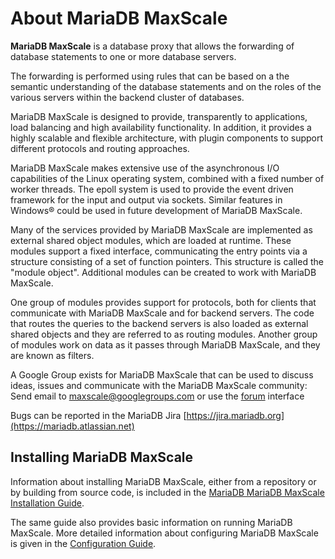 # About MariaDB MaxScale
**MariaDB MaxScale** is a database proxy that allows the forwarding of
database statements to one or more database servers.

The forwarding is performed using rules that can be based on a the semantic
understanding of the database statements and on the roles of the various
servers within the backend cluster of databases.

MariaDB MaxScale is designed to provide, transparently to applications, load
balancing and high availability functionality. In addition, it provides
a highly scalable and flexible architecture, with plugin components to
support different protocols and routing approaches.

MariaDB MaxScale makes extensive use of the asynchronous I/O capabilities of the
Linux operating system, combined with a fixed number of worker threads.
The epoll system is used to provide the event driven framework for the
input and output via sockets. Similar features in Windows&reg; could
be used in future development of MariaDB MaxScale.

Many of the services provided by MariaDB MaxScale are implemented as external
shared object modules, which are loaded at runtime. These modules
support a fixed interface, communicating the entry points via a structure
consisting of a set of function pointers. This structure is called the
"module object". Additional modules can be created to work with MariaDB MaxScale.

One group of modules provides support for protocols, both for clients
that communicate with MariaDB MaxScale and for backend servers. The code that
routes the queries to the backend servers is also loaded as external
shared objects and they are referred to as routing modules. Another
group of modules work on data as it passes through MariaDB MaxScale, and they
are known as filters.

A Google Group exists for MariaDB MaxScale that can be used to discuss ideas,
issues and communicate with the MariaDB MaxScale community:
Send email to [maxscale@googlegroups.com](mailto:maxscale@googlegroups.com)
	or use the [forum](http://groups.google.com/forum/#!forum/maxscale) interface

Bugs can be reported in the MariaDB Jira
	[https://jira.mariadb.org](https://mariadb.atlassian.net)

## Installing MariaDB MaxScale
Information about installing MariaDB MaxScale, either from a repository or by
building from source code, is included in the
[MariaDB MariaDB MaxScale Installation Guide](../Getting-Started/MariaDB-MaxScale-Installation-Guide.md).

The same guide also provides basic information on running MariaDB MaxScale.
More detailed information about configuring MariaDB MaxScale is given in the
[Configuration Guide](../Getting-Started/Configuration-Guide.md).
